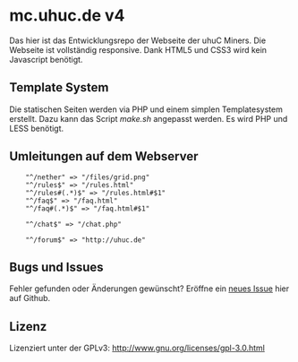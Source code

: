 # mc.uhuc.de v4

Das hier ist das Entwicklungsrepo der Webseite der uhuC Miners. Die Webseite ist vollständig responsive. Dank HTML5 und CSS3 wird kein Javascript benötigt.


## Template System

Die statischen Seiten werden via PHP und einem simplen Templatesystem erstellt. Dazu kann das Script *make.sh* angepasst werden. Es wird PHP und LESS benötigt.


## Umleitungen auf dem Webserver

		"^/nether" => "/files/grid.png"
		"^/rules$" => "/rules.html"
		"^/rules#(.*)$" => "/rules.html#$1"
		"^/faq$" => "/faq.html"
		"^/faq#(.*)$" => "/faq.html#$1"

		"^/chat$" => "/chat.php"

		"^/forum$" => "http://uhuc.de"


## Bugs und Issues

Fehler gefunden oder Änderungen gewünscht? Eröffne ein [neues Issue](https://github.com/uhuc-de/mc-homepage4/issues/) hier auf Github.


## Lizenz

Lizenziert unter der GPLv3: http://www.gnu.org/licenses/gpl-3.0.html
